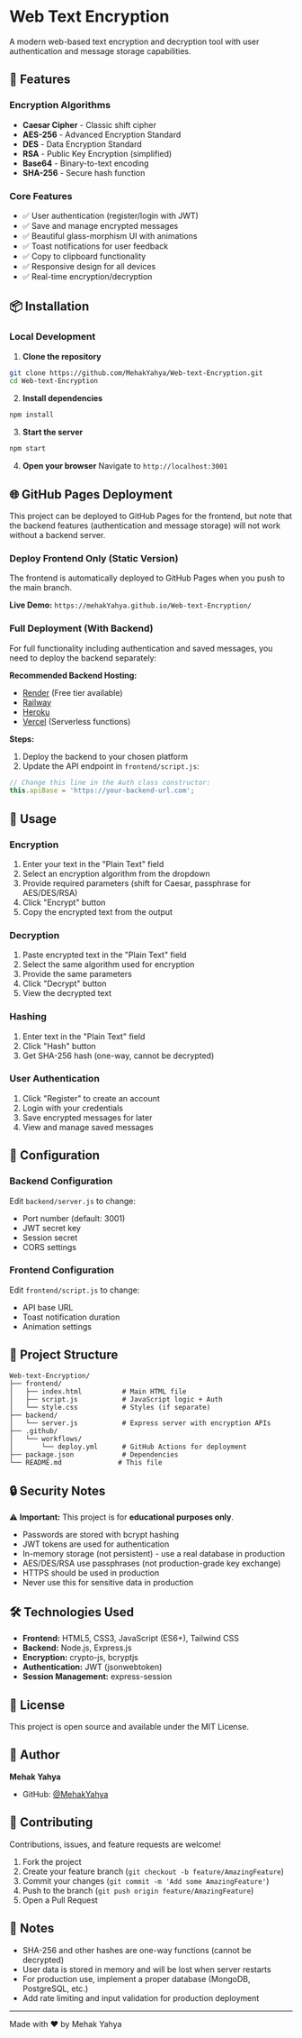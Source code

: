 # Web Text Encryption

A modern web-based text encryption and decryption tool with user authentication and message storage capabilities.

## 🚀 Features

### Encryption Algorithms
- **Caesar Cipher** - Classic shift cipher
- **AES-256** - Advanced Encryption Standard
- **DES** - Data Encryption Standard
- **RSA** - Public Key Encryption (simplified)
- **Base64** - Binary-to-text encoding
- **SHA-256** - Secure hash function

### Core Features
- ✅ User authentication (register/login with JWT)
- ✅ Save and manage encrypted messages
- ✅ Beautiful glass-morphism UI with animations
- ✅ Toast notifications for user feedback
- ✅ Copy to clipboard functionality
- ✅ Responsive design for all devices
- ✅ Real-time encryption/decryption

## 📦 Installation

### Local Development

1. **Clone the repository**
```bash
git clone https://github.com/MehakYahya/Web-text-Encryption.git
cd Web-text-Encryption
```

2. **Install dependencies**
```bash
npm install
```

3. **Start the server**
```bash
npm start
```

4. **Open your browser**
Navigate to `http://localhost:3001`

## 🌐 GitHub Pages Deployment

This project can be deployed to GitHub Pages for the frontend, but note that the backend features (authentication and message storage) will not work without a backend server.

### Deploy Frontend Only (Static Version)

The frontend is automatically deployed to GitHub Pages when you push to the main branch.

**Live Demo:** `https://mehakYahya.github.io/Web-text-Encryption/`

### Full Deployment (With Backend)

For full functionality including authentication and saved messages, you need to deploy the backend separately:

**Recommended Backend Hosting:**
- [Render](https://render.com) (Free tier available)
- [Railway](https://railway.app)
- [Heroku](https://heroku.com)
- [Vercel](https://vercel.com) (Serverless functions)

**Steps:**
1. Deploy the backend to your chosen platform
2. Update the API endpoint in `frontend/script.js`:
```javascript
// Change this line in the Auth class constructor:
this.apiBase = 'https://your-backend-url.com';
```

## 🎨 Usage

### Encryption
1. Enter your text in the "Plain Text" field
2. Select an encryption algorithm from the dropdown
3. Provide required parameters (shift for Caesar, passphrase for AES/DES/RSA)
4. Click "Encrypt" button
5. Copy the encrypted text from the output

### Decryption
1. Paste encrypted text in the "Plain Text" field
2. Select the same algorithm used for encryption
3. Provide the same parameters
4. Click "Decrypt" button
5. View the decrypted text

### Hashing
1. Enter text in the "Plain Text" field
2. Click "Hash" button
3. Get SHA-256 hash (one-way, cannot be decrypted)

### User Authentication
1. Click "Register" to create an account
2. Login with your credentials
3. Save encrypted messages for later
4. View and manage saved messages

## 🔧 Configuration

### Backend Configuration
Edit `backend/server.js` to change:
- Port number (default: 3001)
- JWT secret key
- Session secret
- CORS settings

### Frontend Configuration
Edit `frontend/script.js` to change:
- API base URL
- Toast notification duration
- Animation settings

## 📁 Project Structure

```
Web-text-Encryption/
├── frontend/
│   ├── index.html          # Main HTML file
│   ├── script.js           # JavaScript logic + Auth
│   └── style.css           # Styles (if separate)
├── backend/
│   └── server.js           # Express server with encryption APIs
├── .github/
│   └── workflows/
│       └── deploy.yml      # GitHub Actions for deployment
├── package.json            # Dependencies
└── README.md              # This file
```

## 🔒 Security Notes

⚠️ **Important:** This project is for **educational purposes only**.

- Passwords are stored with bcrypt hashing
- JWT tokens are used for authentication
- In-memory storage (not persistent) - use a real database in production
- AES/DES/RSA use passphrases (not production-grade key exchange)
- HTTPS should be used in production
- Never use this for sensitive data in production

## 🛠️ Technologies Used

- **Frontend:** HTML5, CSS3, JavaScript (ES6+), Tailwind CSS
- **Backend:** Node.js, Express.js
- **Encryption:** crypto-js, bcryptjs
- **Authentication:** JWT (jsonwebtoken)
- **Session Management:** express-session

## 📄 License

This project is open source and available under the MIT License.

## 👤 Author

**Mehak Yahya**
- GitHub: [@MehakYahya](https://github.com/MehakYahya)

## 🤝 Contributing

Contributions, issues, and feature requests are welcome!

1. Fork the project
2. Create your feature branch (`git checkout -b feature/AmazingFeature`)
3. Commit your changes (`git commit -m 'Add some AmazingFeature'`)
4. Push to the branch (`git push origin feature/AmazingFeature`)
5. Open a Pull Request

## 📝 Notes

- SHA-256 and other hashes are one-way functions (cannot be decrypted)
- User data is stored in memory and will be lost when server restarts
- For production use, implement a proper database (MongoDB, PostgreSQL, etc.)
- Add rate limiting and input validation for production deployment

---

Made with ❤️ by Mehak Yahya

